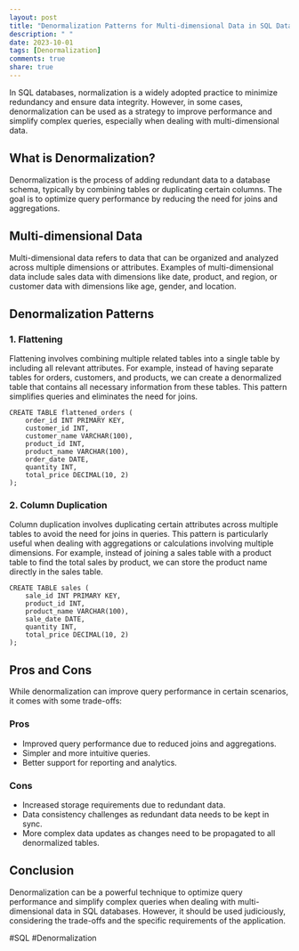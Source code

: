 ```yaml
---
layout: post
title: "Denormalization Patterns for Multi-dimensional Data in SQL Databases"
description: " "
date: 2023-10-01
tags: [Denormalization]
comments: true
share: true
---
```


In SQL databases, normalization is a widely adopted practice to minimize redundancy and ensure data integrity. However, in some cases, denormalization can be used as a strategy to improve performance and simplify complex queries, especially when dealing with multi-dimensional data.

## What is Denormalization?

Denormalization is the process of adding redundant data to a database schema, typically by combining tables or duplicating certain columns. The goal is to optimize query performance by reducing the need for joins and aggregations.

## Multi-dimensional Data

Multi-dimensional data refers to data that can be organized and analyzed across multiple dimensions or attributes. Examples of multi-dimensional data include sales data with dimensions like date, product, and region, or customer data with dimensions like age, gender, and location.

## Denormalization Patterns

### 1. Flattening

Flattening involves combining multiple related tables into a single table by including all relevant attributes. For example, instead of having separate tables for orders, customers, and products, we can create a denormalized table that contains all necessary information from these tables. This pattern simplifies queries and eliminates the need for joins.

```
CREATE TABLE flattened_orders (
    order_id INT PRIMARY KEY,
    customer_id INT,
    customer_name VARCHAR(100),
    product_id INT,
    product_name VARCHAR(100),
    order_date DATE,
    quantity INT,
    total_price DECIMAL(10, 2)
);
```

### 2. Column Duplication

Column duplication involves duplicating certain attributes across multiple tables to avoid the need for joins in queries. This pattern is particularly useful when dealing with aggregations or calculations involving multiple dimensions. For example, instead of joining a sales table with a product table to find the total sales by product, we can store the product name directly in the sales table.

```
CREATE TABLE sales (
    sale_id INT PRIMARY KEY,
    product_id INT,
    product_name VARCHAR(100),
    sale_date DATE,
    quantity INT,
    total_price DECIMAL(10, 2)
);
```

## Pros and Cons

While denormalization can improve query performance in certain scenarios, it comes with some trade-offs:

### Pros
- Improved query performance due to reduced joins and aggregations.
- Simpler and more intuitive queries.
- Better support for reporting and analytics.

### Cons
- Increased storage requirements due to redundant data.
- Data consistency challenges as redundant data needs to be kept in sync.
- More complex data updates as changes need to be propagated to all denormalized tables.

## Conclusion

Denormalization can be a powerful technique to optimize query performance and simplify complex queries when dealing with multi-dimensional data in SQL databases. However, it should be used judiciously, considering the trade-offs and the specific requirements of the application.

#SQL #Denormalization